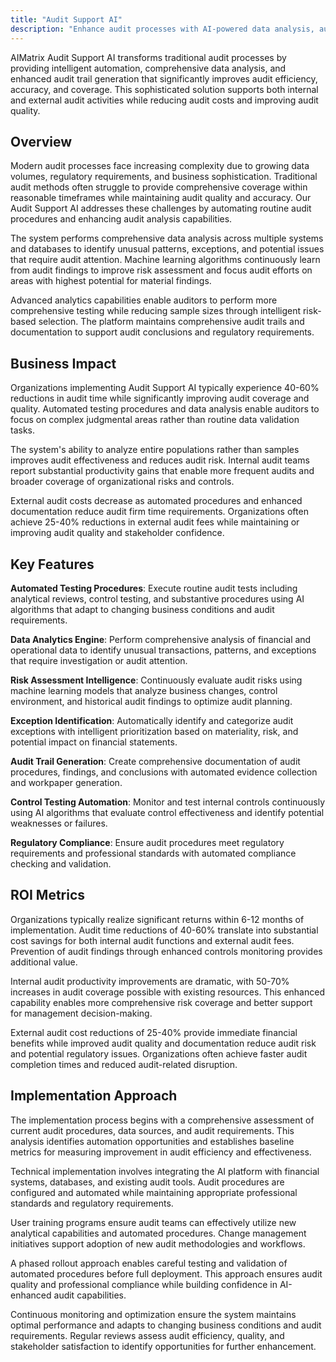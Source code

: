 ```yaml
---
title: "Audit Support AI"
description: "Enhance audit processes with AI-powered data analysis, automated testing procedures, and intelligent audit trail generation for internal and external audits."
---
```


AIMatrix Audit Support AI transforms traditional audit processes by providing intelligent automation, comprehensive data analysis, and enhanced audit trail generation that significantly improves audit efficiency, accuracy, and coverage. This sophisticated solution supports both internal and external audit activities while reducing audit costs and improving audit quality.

## Overview

Modern audit processes face increasing complexity due to growing data volumes, regulatory requirements, and business sophistication. Traditional audit methods often struggle to provide comprehensive coverage within reasonable timeframes while maintaining audit quality and accuracy. Our Audit Support AI addresses these challenges by automating routine audit procedures and enhancing audit analysis capabilities.

The system performs comprehensive data analysis across multiple systems and databases to identify unusual patterns, exceptions, and potential issues that require audit attention. Machine learning algorithms continuously learn from audit findings to improve risk assessment and focus audit efforts on areas with highest potential for material findings.

Advanced analytics capabilities enable auditors to perform more comprehensive testing while reducing sample sizes through intelligent risk-based selection. The platform maintains comprehensive audit trails and documentation to support audit conclusions and regulatory requirements.

## Business Impact

Organizations implementing Audit Support AI typically experience 40-60% reductions in audit time while significantly improving audit coverage and quality. Automated testing procedures and data analysis enable auditors to focus on complex judgmental areas rather than routine data validation tasks.

The system's ability to analyze entire populations rather than samples improves audit effectiveness and reduces audit risk. Internal audit teams report substantial productivity gains that enable more frequent audits and broader coverage of organizational risks and controls.

External audit costs decrease as automated procedures and enhanced documentation reduce audit firm time requirements. Organizations often achieve 25-40% reductions in external audit fees while maintaining or improving audit quality and stakeholder confidence.

## Key Features

**Automated Testing Procedures**: Execute routine audit tests including analytical reviews, control testing, and substantive procedures using AI algorithms that adapt to changing business conditions and audit requirements.

**Data Analytics Engine**: Perform comprehensive analysis of financial and operational data to identify unusual transactions, patterns, and exceptions that require investigation or audit attention.

**Risk Assessment Intelligence**: Continuously evaluate audit risks using machine learning models that analyze business changes, control environment, and historical audit findings to optimize audit planning.

**Exception Identification**: Automatically identify and categorize audit exceptions with intelligent prioritization based on materiality, risk, and potential impact on financial statements.

**Audit Trail Generation**: Create comprehensive documentation of audit procedures, findings, and conclusions with automated evidence collection and workpaper generation.

**Control Testing Automation**: Monitor and test internal controls continuously using AI algorithms that evaluate control effectiveness and identify potential weaknesses or failures.

**Regulatory Compliance**: Ensure audit procedures meet regulatory requirements and professional standards with automated compliance checking and validation.

## ROI Metrics

Organizations typically realize significant returns within 6-12 months of implementation. Audit time reductions of 40-60% translate into substantial cost savings for both internal audit functions and external audit fees. Prevention of audit findings through enhanced controls monitoring provides additional value.

Internal audit productivity improvements are dramatic, with 50-70% increases in audit coverage possible with existing resources. This enhanced capability enables more comprehensive risk coverage and better support for management decision-making.

External audit cost reductions of 25-40% provide immediate financial benefits while improved audit quality and documentation reduce audit risk and potential regulatory issues. Organizations often achieve faster audit completion times and reduced audit-related disruption.

## Implementation Approach

The implementation process begins with a comprehensive assessment of current audit procedures, data sources, and audit requirements. This analysis identifies automation opportunities and establishes baseline metrics for measuring improvement in audit efficiency and effectiveness.

Technical implementation involves integrating the AI platform with financial systems, databases, and existing audit tools. Audit procedures are configured and automated while maintaining appropriate professional standards and regulatory requirements.

User training programs ensure audit teams can effectively utilize new analytical capabilities and automated procedures. Change management initiatives support adoption of new audit methodologies and workflows.

A phased rollout approach enables careful testing and validation of automated procedures before full deployment. This approach ensures audit quality and professional compliance while building confidence in AI-enhanced audit capabilities.

Continuous monitoring and optimization ensure the system maintains optimal performance and adapts to changing business conditions and audit requirements. Regular reviews assess audit efficiency, quality, and stakeholder satisfaction to identify opportunities for further enhancement.